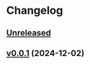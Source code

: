 # Changelog

## [Unreleased](https://github.com/today2098/testdbs/compare/v0.0.1...HEAD)

## [v0.0.1](https:/github.com/today2098/testdbs/compare/b22ac099e1ebfc66cb6416888d50cb2c47f45e70...v0.0.1) (2024-12-02)

